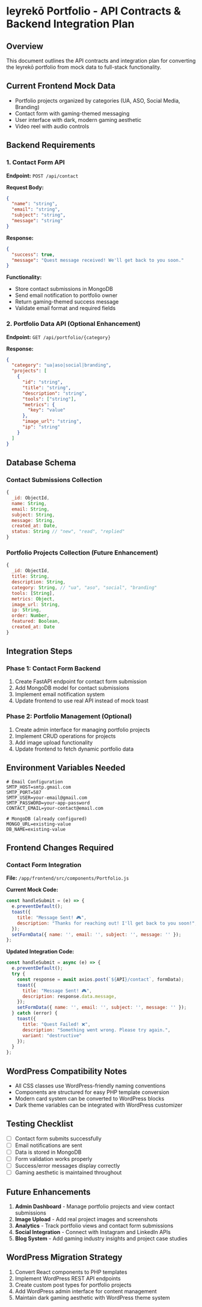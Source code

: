 # leyrekō Portfolio - API Contracts & Backend Integration Plan

## Overview
This document outlines the API contracts and integration plan for converting the leyrekō portfolio from mock data to full-stack functionality.

## Current Frontend Mock Data
- Portfolio projects organized by categories (UA, ASO, Social Media, Branding)
- Contact form with gaming-themed messaging
- User interface with dark, modern gaming aesthetic
- Video reel with audio controls

## Backend Requirements

### 1. Contact Form API
**Endpoint:** `POST /api/contact`

**Request Body:**
```json
{
  "name": "string",
  "email": "string", 
  "subject": "string",
  "message": "string"
}
```

**Response:**
```json
{
  "success": true,
  "message": "Quest message received! We'll get back to you soon."
}
```

**Functionality:**
- Store contact submissions in MongoDB
- Send email notification to portfolio owner
- Return gaming-themed success message
- Validate email format and required fields

### 2. Portfolio Data API (Optional Enhancement)
**Endpoint:** `GET /api/portfolio/{category}`

**Response:**
```json
{
  "category": "ua|aso|social|branding",
  "projects": [
    {
      "id": "string",
      "title": "string",
      "description": "string",
      "tools": ["string"],
      "metrics": {
        "key": "value"
      },
      "image_url": "string",
      "ip": "string"
    }
  ]
}
```

## Database Schema

### Contact Submissions Collection
```javascript
{
  _id: ObjectId,
  name: String,
  email: String,
  subject: String, 
  message: String,
  created_at: Date,
  status: String // "new", "read", "replied"
}
```

### Portfolio Projects Collection (Future Enhancement)
```javascript
{
  _id: ObjectId,
  title: String,
  description: String,
  category: String, // "ua", "aso", "social", "branding"
  tools: [String],
  metrics: Object,
  image_url: String,
  ip: String,
  order: Number,
  featured: Boolean,
  created_at: Date
}
```

## Integration Steps

### Phase 1: Contact Form Backend
1. Create FastAPI endpoint for contact form submission
2. Add MongoDB model for contact submissions
3. Implement email notification system
4. Update frontend to use real API instead of mock toast

### Phase 2: Portfolio Management (Optional)
1. Create admin interface for managing portfolio projects
2. Implement CRUD operations for projects
3. Add image upload functionality
4. Update frontend to fetch dynamic portfolio data

## Environment Variables Needed
```
# Email Configuration
SMTP_HOST=smtp.gmail.com
SMTP_PORT=587
SMTP_USER=your-email@gmail.com
SMTP_PASSWORD=your-app-password
CONTACT_EMAIL=your-contact@email.com

# MongoDB (already configured)
MONGO_URL=existing-value
DB_NAME=existing-value
```

## Frontend Changes Required

### Contact Form Integration
**File:** `/app/frontend/src/components/Portfolio.js`

**Current Mock Code:**
```javascript
const handleSubmit = (e) => {
  e.preventDefault();
  toast({
    title: "Message Sent! 🎮",
    description: "Thanks for reaching out! I'll get back to you soon!",
  });
  setFormData({ name: '', email: '', subject: '', message: '' });
};
```

**Updated Integration Code:**
```javascript
const handleSubmit = async (e) => {
  e.preventDefault();
  try {
    const response = await axios.post(`${API}/contact`, formData);
    toast({
      title: "Message Sent! 🎮", 
      description: response.data.message,
    });
    setFormData({ name: '', email: '', subject: '', message: '' });
  } catch (error) {
    toast({
      title: "Quest Failed! ❌",
      description: "Something went wrong. Please try again.",
      variant: "destructive"
    });
  }
};
```

## WordPress Compatibility Notes
- All CSS classes use WordPress-friendly naming conventions
- Components are structured for easy PHP template conversion
- Modern card system can be converted to WordPress blocks
- Dark theme variables can be integrated with WordPress customizer

## Testing Checklist
- [ ] Contact form submits successfully
- [ ] Email notifications are sent
- [ ] Data is stored in MongoDB
- [ ] Form validation works properly
- [ ] Success/error messages display correctly
- [ ] Gaming aesthetic is maintained throughout

## Future Enhancements
1. **Admin Dashboard** - Manage portfolio projects and view contact submissions
2. **Image Upload** - Add real project images and screenshots
3. **Analytics** - Track portfolio views and contact form submissions
4. **Social Integration** - Connect with Instagram and LinkedIn APIs
5. **Blog System** - Add gaming industry insights and project case studies

## WordPress Migration Strategy
1. Convert React components to PHP templates
2. Implement WordPress REST API endpoints
3. Create custom post types for portfolio projects
4. Add WordPress admin interface for content management
5. Maintain dark gaming aesthetic with WordPress theme system
